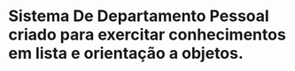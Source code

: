 # Sistema De Departamento Pessoal criado para exercitar conhecimentos em lista e orientação a objetos.
